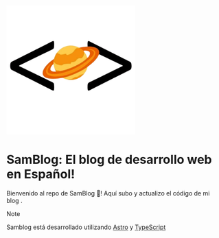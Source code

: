 <img src='./public/logo.png' style="width: 300px;">

# SamBlog: El blog de desarrollo web en Español!

Bienvenido al repo de SamBlog 👋! Aquí subo y actualizo el código de mi blog .

> [!NOTE]
> Samblog está desarrollado utilizando [Astro](https://astro.build) y [TypeScript](https://www.typescriptlang.org)

